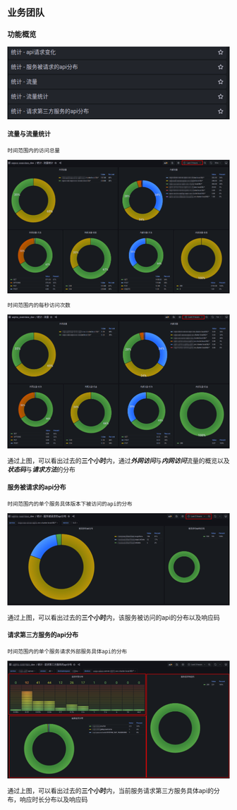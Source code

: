 ## 业务团队

### 功能概览
<p align="center">
   <img src="overview.png">
</p>

#### 流量与流量统计
    时间范围内的访问总量
<p align="center">
   <img src="flow_quantity.png">
</p>
    
    时间范围内的每秒访问次数
<p align="center">
   <img src="flow_rate.png">
</p>

通过上图，可以看出过去的**三个小时**内，通过***外网访问***与***内网访问***流量的概览以及***状态码***与***请求方法***的分布

#### 服务被请求的api分布
    时间范围内的单个服务具体版本下被访问的api的分布
<p align="center">
   <img src="requested_api.png">
</p>

通过上图，可以看出过去的**三个小时**内，该服务被访问的api的分布以及响应码

#### 请求第三方服务的api分布
    时间范围内的单个服务请求外部服务具体api的分布
<p align="center">
   <img src="request_api.png">
</p>

通过上图，可以看出过去的**三个小时**内，当前服务请求第三方服务具体api的分布，响应时长分布以及响应码
